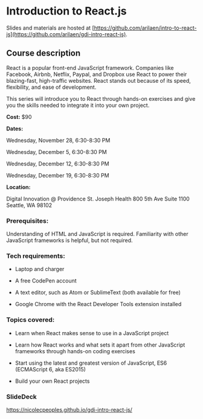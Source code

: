 # Introduction to React.js

Slides and materials are hosted at [https://github.com/arilaen/intro-to-react-js](https://github.com/arilaen/gdi-intro-react-js).

## Course description

React is a popular front-end JavaScript framework. Companies like Facebook, Airbnb, Netflix, Paypal, and Dropbox use React to power their blazing-fast, high-traffic websites. React stands out because of its speed, flexibility, and ease of development.

This series will introduce you to React through hands-on exercises and give you the skills needed to integrate it into your own project.

**Cost:** $90

**Dates:**

Wednesday, November 28, 6:30-8:30 PM

Wednesday, December 5, 6:30-8:30 PM

Wednesday, December 12, 6:30-8:30 PM

Wednesday, December 19, 6:30-8:30 PM

**Location:**

Digital Innovation @ Providence St. Joseph Health
800 5th Ave
Suite 1100
Seattle, WA 98102

### Prerequisites:

Understanding of HTML and JavaScript is required. Familiarity with other JavaScript frameworks is helpful, but not required.

### Tech requirements:

* Laptop and charger

* A free CodePen account

* A text editor, such as Atom or SublimeText (both available for free)

* Google Chrome with the React Developer Tools extension installed

### Topics covered:

* Learn when React makes sense to use in a JavaScript project

* Learn how React works and what sets it apart from other JavaScript frameworks through hands-on coding exercises

* Start using the latest and greatest version of JavaScript, ES6 (ECMAScript 6, aka ES2015)

* Build your own React projects

### SlideDeck

https://nicolecpeoples.github.io/gdi-intro-react-js/
